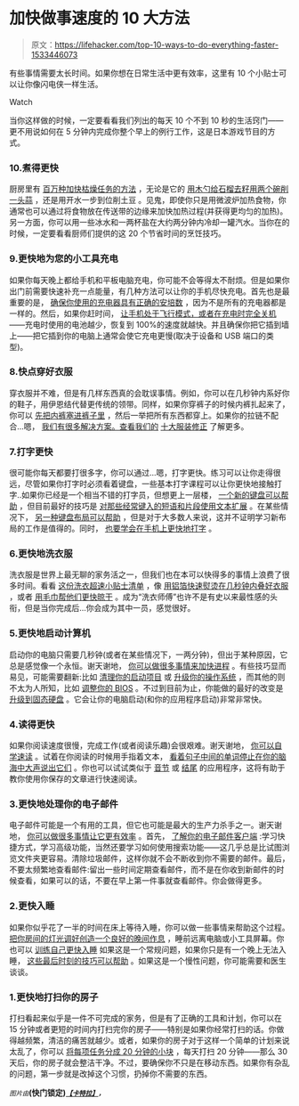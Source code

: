 # 加快做事速度的 10 大方法

> 原文：<https://lifehacker.com/top-10-ways-to-do-everything-faster-1533446073>

有些事情需要太长时间。如果你想在日常生活中更有效率，这里有 10 个小贴士可以让你像闪电侠一样生活。

Watch

当你这样做的时候，一定要看看我们列出的每天 10 个不到 10 秒的生活窍门——更不用说如何在 5 分钟内完成你整个早上的例行工作，这是日本游戏节目的方式。

### 10.煮得更快

厨房里有 [百万种加快枯燥任务的方法](https://lifehacker.com/top-10-crazy-kitchen-tricks-that-speed-up-your-cooking-5899974) ，无论是它的 [用木勺给石榴去籽](https://lifehacker.com/deseed-a-pomegranate-in-10-seconds-using-a-wooden-spoon-5895852)[用两个碗削一头蒜](http://lifehacker.com/how-to-peel-a-head-of-garlic-in-10-seconds-with-two-bow-5844865) ，还是用开水一步到位削土豆 。见鬼，即使你只是用微波炉加热食物，你通常也可以通过将食物放在传送带的边缘来加快加热过程(并获得更均匀的加热)。另一方面，你可以用一些冰水和一两杯盐在大约两分钟内冷却一罐汽水。当你在的时候，一定要看看厨师们提供的这 20 个节省时间的烹饪技巧。

### 9.更快地为您的小工具充电

如果你每天晚上都给手机和平板电脑充电，你可能不会等得太不耐烦。但是如果你出门前需要快速补充一点能量，有几种方法可以让你的手机尽快充电。首先也是最重要的是， [确保你使用的充电器具有正确的安培数](https://lifehacker.com/pay-attention-to-charger-amperage-to-juice-up-your-gadg-1492446246) ，因为不是所有的充电器都是一样的。然后，如果你赶时间， [让手机处于飞行模式，或者在充电时完全关机](http://lifehacker.com/charge-your-phone-faster-by-switching-to-airplane-mode-5991851)——充电时使用的电池越少，恢复到 100%的速度就越快。并且确保你把它插到墙上——把它插到你的电脑上通常会使它充电更慢(取决于设备和 USB 端口的类型)。

### 8.快点穿好衣服

穿衣服并不难，但是有几样东西真的会耽误事情。例如，你可以在几秒钟内系好你的鞋子，用伊恩结代替更传统的领带。同样，如果你穿裤子的时候内裤扎起来了，你可以 [先把内裤塞进裤子里](http://lifehacker.com/put-your-pants-on-without-your-underwear-bunching-up-5913164) ，然后一举把所有东西都穿上。如果你的拉链不配合...嗯， [我们有很多解决方案。查看我们的](http://lifehacker.com/how-to-fix-every-common-zipper-problem-5975700) [十大服装修正](http://lifehacker.com/top-10-clothing-annoyances-fixed-1477546618) 了解更多。

### 7.打字更快

很可能你每天都要打很多字，你可以通过...嗯，打字更快。练习可以让你走得很远，尽管如果你打字时必须看着键盘，一些基本打字课程可以让你更快地接触打字..如果你已经是一个相当不错的打字员，但想更上一层楼， [一个新的键盘可以帮助](http://lifehacker.com/how-to-choose-the-best-mechanical-keyboard-and-why-you-511140347) ，但目前最好的技巧是 [对那些经常键入的短语和片段使用文本扩展](http://lifehacker.com/how-to-use-text-expansion-to-save-yourself-hours-of-typ-5611210) 。在某些情况下， [另一种键盘布局可以帮助](http://lifehacker.com/should-i-use-an-alternative-keyboard-layout-like-dvorak-1447772004) ，但是对于大多数人来说，这并不证明学习新布局的工作是值得的。同时， [也要学会在手机上更快地打字](http://lifehacker.com/how-can-i-improve-my-mobile-typing-skills-5979787) 。

### 6.更快地洗衣服

洗衣服是世界上最无聊的家务活之一，但我们也在本可以快得多的事情上浪费了很多时间。看看 [这份洗衣超速小贴士清单](https://lifehacker.com/top-10-ways-to-breeze-through-laundry-like-a-boss-5993006) ，像 [用铝箔快速熨烫](http://lifehacker.com/cut-your-ironing-time-in-half-with-aluminum-foil-478126500)[在几秒钟内叠好衣服](http://lifehacker.com/10-great-clothing-tricks-in-60-seconds-5896364) ，或者 [用毛巾帮他们更快晾干](http://lifehacker.com/the-real-way-to-your-clothes-dry-faster-with-a-towel-499919864) 。成为“洗衣师傅”也许不是有史以来最性感的头衔，但是当你完成后...你会成为其中一员，感觉很好。

### 5.更快地启动计算机

启动你的电脑只需要几秒钟(或者在某些情况下，一两分钟)，但出于某种原因，它总是感觉像一个永恒。谢天谢地， [你可以做很多事情来加快进程](https://lifehacker.com/top-10-ways-to-speed-up-your-computers-boot-time-5821865) 。有些技巧显而易见，可能需要翻新:比如 [清理你的启动项目](http://lifehacker.com/know-which-apps-to-remove-from-msconfig-with-this-start-5718799) 或 [升级你的操作系统](http://lifehacker.com/windows-8-speed-tests-its-faster-at-pretty-much-everyt-5841702) ，而其他的则不太为人所知，比如 [调整你的 BIOS](https://lifehacker.com/top-10-ways-to-speed-up-your-computers-boot-time-5821865) 。不过到目前为止，你能做的最好的改变是 [升级到固态硬盘](https://lifehacker.com/the-complete-guide-to-solid-state-drives-5932009) 。它会让你的电脑启动(和你的应用程序启动)非常非常快。

### 4.读得更快

如果你阅读速度很慢，完成工作(或者阅读乐趣)会很艰难。谢天谢地， [你可以自学速读](https://lifehacker.com/can-i-learn-to-read-faster-and-get-through-my-backlog-o-5973158) 。试着在你阅读的时候用手指着文本， [看着句子中间的单词](http://lifehacker.com/speed-read-by-looking-at-the-words-in-the-middle-of-sen-1182890358)[停止在你的脑海中大声说出它们](http://lifehacker.com/want-to-read-faster-stop-saying-the-words-in-your-head-5949297) 。你也可以试试类似于 [音节](http://lifehacker.com/syllable-teaches-you-how-to-speed-read-1325559243) 或 [结尾](http://lifehacker.com/outread-teaches-speed-reading-with-pocket-instapaper-a-1503596249) 的应用程序，这将有助于教你使用你保存的文章进行快速阅读。

### 3.更快地处理你的电子邮件

电子邮件可能是一个有用的工具，但它也可能是最大的生产力杀手之一。谢天谢地， [你可以做很多事情让它更有效率](https://lifehacker.com/top-10-tricks-for-dealing-with-email-overload-5850125) 。首先， [了解你的电子邮件客户端](https://lifehacker.com/master-the-new-gmail-with-these-tips-shortcuts-and-ad-5861810) :学习快捷方式，学习高级功能，当然还要学习如何使用搜索功能——这几乎总是比试图浏览文件夹更容易。清除垃圾邮件，这样你就不会不断收到你不需要的邮件。最后，不要太频繁地查看邮件:留出一些时间定期查看邮件，而不是在你收到新邮件的时候查看，如果可以的话，不要在早上第一件事就查看邮件。你会做得更多。

### 2.更快入睡

如果你似乎花了一半的时间在床上等待入睡，你可以做一些事情来帮助这个过程。 [把你房间的灯光调好](https://lifehacker.com/how-can-i-fall-asleep-faster-1503720985)[创造一个良好的晚间作息](http://lifehacker.com/how-to-get-better-sleep-and-need-less-every-night-5971884) ，睡前远离电脑或小工具屏幕。你也可以 [训练自己更快入睡](http://lifehacker.com/train-yourself-to-fall-asleep-faster-5821945) 如果这是一个常规问题，如果你只是有一个晚上无法入睡， [这些最后时刻的技巧可以帮助](http://lifehacker.com/what-should-i-do-when-i-cant-fall-asleep-1533434286) 。如果这是一个慢性问题，你可能需要和医生谈谈。

### 1.更快地打扫你的房子

打扫看起来似乎是一件不可完成的家务，但是有了正确的工具和计划，你可以在 15 分钟或者更短的时间内打扫完你的房子——特别是如果你经常打扫的话。你做得越频繁，清洁的痛苦就越少。或者，如果你的房子对于这样一个简单的计划来说太乱了，你可以 [将每项任务分成 20 分钟的小块](http://lifehacker.com/keep-your-home-clean-in-20-minutes-a-day-for-30-days-5877542) ，每天打扫 20 分钟——那么 30 天后，你的房子就会整洁干净。不过，要确保你不只是在移动东西。如果你有杂乱的问题，第一步就是改掉这个习惯，扔掉你不需要的东西。

<small>*图片由*</small>[<small></small>](http://www.shutterstock.com/pic-113264989/stock-photo-chef-in-restaurant-kitchen-at-stove-with-pan-doing-flambe-on-food.html?src=NQ9kkkpI-bUxtPd8DJSVkw-1-2)**(快门锁定)[<small>*【卡特拉】*</small>](http://www.flickr.com/photos/katerha/5169694908/)<small>*，*</small>**